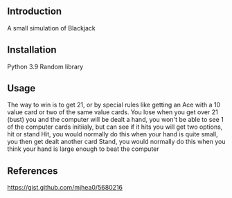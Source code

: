 Introduction
-----------------------
A small simulation of Blackjack

Installation
-----------------------
Python 3.9
Random library


Usage
-----------------------
The way to win is to get 21, or by special rules like getting an Ace with a 10 value card or two of the same value cards. 
You lose when you get over 21 (bust)
you and the computer will be dealt a hand, you won't be able to see 1 of the computer cards initiialy, but can see if it hits
you will get two options, hit or stand
Hit, you would normally do this when your hand is quite small, you then get dealt another card
Stand, you would normally do this when you think your hand is large enough to beat the computer

References
-----------------------
https://gist.github.com/mjhea0/5680216
